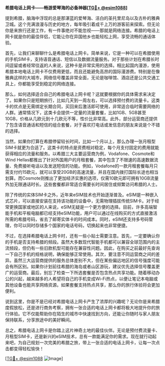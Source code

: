 **希腊电话上网卡——畅游爱琴海的必备神器[[TG💪+ @esim1088](https://t.me/s/esim1088)]**

提到希腊，脑海中浮现的总是那湛蓝的爱琴海、洁白的圣托里尼岛以及古朴的雅典卫城。这个充满浪漫与历史的地方，每年吸引着成千上万的游客前来探索。但无论你是来旅行还是工作，有一件事绝对不能忽视——那就是网络连接。希腊的电话上网卡就是你的最佳伴侣，它能让你在异国他乡也能轻松上网，享受流畅的通话体验。

首先，让我们来聊聊什么是希腊电话上网卡。简单来说，它是一种可以在希腊使用的手机SIM卡，支持语音通话、短信以及数据流量服务。对于那些计划在希腊长时间逗留或者经常往返的人来说，这种卡是非常实用的选择。相比起国内漫游，使用希腊本地电话上网卡不仅费用更低，而且还能避免高昂的国际漫游费。特别是在像雅典这样的大城市，网络信号覆盖非常全面，无论是咖啡馆、酒店还是公共交通工具上，你都能享受到稳定的网络连接。

那么，如何选择适合自己的希腊电话上网卡呢？这就要根据你的具体需求来决定了。如果你只是短期旅行，比如几天到一周左右，可以选择预付费的流量卡。这类卡的优点是无需绑定长期合同，买回来后激活即可使用，非常适合临时需要网络的人群。通常情况下，这类卡会提供一定量的流量套餐，比如1GB、5GB甚至10GB，价格从几欧元到十几欧元不等，性价比非常高。此外，部分运营商还提供了包含语音通话和短信的组合套餐，对于喜欢打电话或发信息的朋友来说是个不错的选择。

当然，如果你打算在希腊停留较长时间，比如一个月以上，那么办理一张月租型SIM卡就更为合适了。这类卡的特点是资费相对稳定，每个月支付固定的费用就能获得相应的流量和服务。以希腊三大主要运营商为例，Vodafone、Cosmote和Wind Hellas都推出了针对外国用户的月租套餐，其中包含了不限速的高速数据流量、免费接听电话以及发送短信的功能。例如，Vodafone的一款月租套餐每月只需支付约15欧元，就可以享受20GB的高速流量，并且在国内拨打国际长途也相当划算。而Cosmote则推出了更加经济实惠的选项，仅需10欧元即可拥有10GB流量外加无限通话时长。这些套餐都非常适合需要长时间居住或频繁访问希腊的人士。

除了传统的实体SIM卡之外，近年来eSIM技术也开始逐渐普及。eSIM是一种嵌入式芯片，可以直接安装在支持该功能的设备中，无需物理插拔传统SIM卡。对于经常更换国家或地区的人来说，eSIM无疑是一个更方便的选择。目前，许多高端智能手机和平板电脑都已经支持eSIM功能，用户可以通过在线购买的方式直接激活所需的希腊号码，省去了邮寄实体卡的时间成本。同时，eSIM还支持多号码管理，你可以同时存储多个国家的电话号码，切换起来也非常便捷。

不过，在选择希腊电话上网卡时，还有一些小贴士需要注意。首先，一定要确认你的手机是否支持希腊的频段。虽然大多数现代智能手机都可以兼容全球范围内的主流频段，但仍有一些旧款机型可能存在兼容性问题。因此，在购买之前最好先查询一下自己手机的规格说明，确保能够正常使用。其次，要注意不同运营商之间的差异。虽然三大运营商提供的服务总体差别不大，但在某些偏远地区的信号强度可能会有所区别。如果你计划前往希腊的海岛或者山区游玩，建议优先选择信号覆盖更广的运营商。最后，别忘了检查一下所选套餐是否包含热点共享功能。随着移动办公的兴起，越来越多的人希望将自己的手机变成Wi-Fi热点，以便让笔记本电脑或其他设备也能共享网络资源。如果套餐支持热点共享，那么你的旅行体验将会更加便利。

说到这里，你是不是已经对希腊电话上网卡产生了浓厚的兴趣呢？无论你是来希腊度假放松，还是进行商务考察，拥有一张合适的电话上网卡都将极大地提升你的旅行体验。它不仅能帮助你在陌生的城市中快速找到方向，还能让你随时与家人朋友保持联系，分享旅途中的美好瞬间。

总之，希腊电话上网卡是你踏上这片神奇土地的最佳伙伴。无论是预付费流量卡、月租型SIM卡，还是新兴的eSIM技术，总有一款能满足你的需求。现在就行动起来吧，为自己规划一次完美的希腊之旅，带上一张合适的电话上网卡，让每一次点击都变得轻松愉快！

[[TG💪+ @esim1088](https://t.me/s/esim1088) ![Image](https://i.postimg.cc/4NQfJmqS/Snipaste-2025-05-13-00-14-12.png)]
